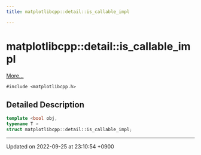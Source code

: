 ```yaml
---
title: matplotlibcpp::detail::is_callable_impl

---
```


# matplotlibcpp::detail::is_callable_impl



 [More...](#detailed-description)


`#include <matplotlibcpp.h>`

## Detailed Description

```cpp
template <bool obj,
typename T >
struct matplotlibcpp::detail::is_callable_impl;
```

-------------------------------

Updated on 2022-09-25 at 23:10:54 +0900